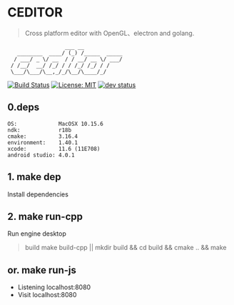 # CEDITOR

> Cross platform editor with OpenGL、electron and golang.

```
                  ___ __
   ________  ____/ (_) /_____  _____
  / ___/ _ \/ __  / / __/ __ \/ ___/
 / /__/  __/ /_/ / / /_/ /_/ / /
 \___/\___/\__,_/_/\__/\____/_/

```

[![Build Status](https://travis-ci.com/apanoo/ceditor.svg?branch=master)](https://travis-ci.com/apanoo/ceditor)
[![License: MIT](https://img.shields.io/badge/License-MIT-yellow.svg)](https://opensource.org/licenses/MIT)
[![dev status](https://img.shields.io/badge/status-developing-green.svg)]()

## 0.deps

    OS:             MacOSX 10.15.6
    ndk:            r18b
    cmake:          3.16.4
    environment:    1.40.1
    xcode:          11.6 (11E708)
    android studio: 4.0.1

## 1. make dep

Install dependencies

## 2. make run-cpp

Run engine desktop

> build make build-cpp || mkdir build && cd build && cmake .. && make

## or. make run-js

- Listening localhost:8080
- Visit localhost:8080
